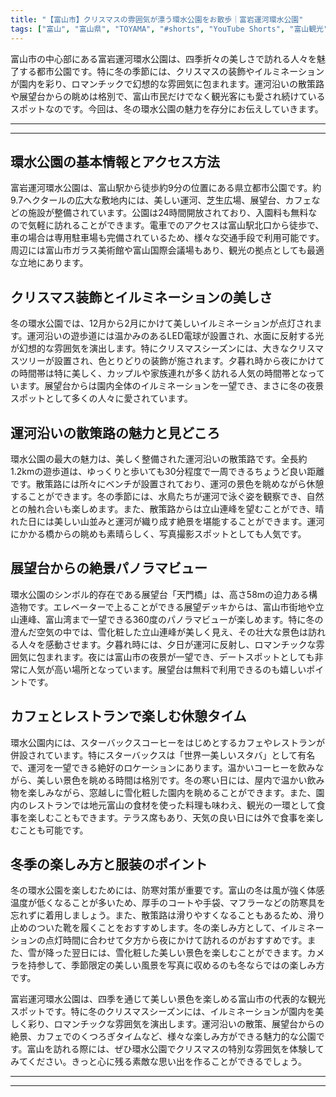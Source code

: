 ```yaml
---
title: "【富山市】クリスマスの雰囲気が漂う環水公園をお散歩｜富岩運河環水公園"
tags: ["富山", "富山県", "TOYAMA", "#shorts", "YouTube Shorts", "富山観光", "富山旅行", "北陸観光", "富山市", "富山市観光", "富山駅", "公園", "自然", "富山県の観光スポット", "富山県でおすすめの場所", "富山県の見どころ"]
---
```


富山市の中心部にある富岩運河環水公園は、四季折々の美しさで訪れる人々を魅了する都市公園です。特に冬の季節には、クリスマスの装飾やイルミネーションが園内を彩り、ロマンチックで幻想的な雰囲気に包まれます。運河沿いの散策路や展望台からの眺めは格別で、富山市民だけでなく観光客にも愛され続けているスポットなのです。今回は、冬の環水公園の魅力を存分にお伝えしていきます。

---

<!-- 🎥 YouTube動画埋め込み -->
<!-- No YouTube URL provided -->

---

## 環水公園の基本情報とアクセス方法

富岩運河環水公園は、富山駅から徒歩約9分の位置にある県立都市公園です。約9.7ヘクタールの広大な敷地内には、美しい運河、芝生広場、展望台、カフェなどの施設が整備されています。公園は24時間開放されており、入園料も無料なので気軽に訪れることができます。電車でのアクセスは富山駅北口から徒歩で、車の場合は専用駐車場も完備されているため、様々な交通手段で利用可能です。周辺には富山市ガラス美術館や富山国際会議場もあり、観光の拠点としても最適な立地にあります。

## クリスマス装飾とイルミネーションの美しさ

冬の環水公園では、12月から2月にかけて美しいイルミネーションが点灯されます。運河沿いの遊歩道には温かみのあるLED電球が設置され、水面に反射する光が幻想的な雰囲気を演出します。特にクリスマスシーズンには、大きなクリスマスツリーが設置され、色とりどりの装飾が施されます。夕暮れ時から夜にかけての時間帯は特に美しく、カップルや家族連れが多く訪れる人気の時間帯となっています。展望台からは園内全体のイルミネーションを一望でき、まさに冬の夜景スポットとして多くの人々に愛されています。

## 運河沿いの散策路の魅力と見どころ

環水公園の最大の魅力は、美しく整備された運河沿いの散策路です。全長約1.2kmの遊歩道は、ゆっくりと歩いても30分程度で一周できるちょうど良い距離です。散策路には所々にベンチが設置されており、運河の景色を眺めながら休憩することができます。冬の季節には、水鳥たちが運河で泳ぐ姿を観察でき、自然との触れ合いも楽しめます。また、散策路からは立山連峰を望むことができ、晴れた日には美しい山並みと運河が織り成す絶景を堪能することができます。運河にかかる橋からの眺めも素晴らしく、写真撮影スポットとしても人気です。

## 展望台からの絶景パノラマビュー

環水公園のシンボル的存在である展望台「天門橋」は、高さ58mの迫力ある構造物です。エレベーターで上ることができる展望デッキからは、富山市街地や立山連峰、富山湾まで一望できる360度のパノラマビューが楽しめます。特に冬の澄んだ空気の中では、雪化粧した立山連峰が美しく見え、その壮大な景色は訪れる人々を感動させます。夕暮れ時には、夕日が運河に反射し、ロマンチックな雰囲気に包まれます。夜には富山市の夜景が一望でき、デートスポットとしても非常に人気が高い場所となっています。展望台は無料で利用できるのも嬉しいポイントです。

## カフェとレストランで楽しむ休憩タイム

環水公園内には、スターバックスコーヒーをはじめとするカフェやレストランが併設されています。特にスターバックスは「世界一美しいスタバ」として有名で、運河を一望できる絶好のロケーションにあります。温かいコーヒーを飲みながら、美しい景色を眺める時間は格別です。冬の寒い日には、屋内で温かい飲み物を楽しみながら、窓越しに雪化粧した園内を眺めることができます。また、園内のレストランでは地元富山の食材を使った料理も味わえ、観光の一環として食事を楽しむこともできます。テラス席もあり、天気の良い日には外で食事を楽しむことも可能です。

## 冬季の楽しみ方と服装のポイント

冬の環水公園を楽しむためには、防寒対策が重要です。富山の冬は風が強く体感温度が低くなることが多いため、厚手のコートや手袋、マフラーなどの防寒具を忘れずに着用しましょう。また、散策路は滑りやすくなることもあるため、滑り止めのついた靴を履くことをおすすめします。冬の楽しみ方として、イルミネーションの点灯時間に合わせて夕方から夜にかけて訪れるのがおすすめです。また、雪が降った翌日には、雪化粧した美しい景色を楽しむことができます。カメラを持参して、季節限定の美しい風景を写真に収めるのも冬ならではの楽しみ方です。

富岩運河環水公園は、四季を通じて美しい景色を楽しめる富山市の代表的な観光スポットです。特に冬のクリスマスシーズンには、イルミネーションが園内を美しく彩り、ロマンチックな雰囲気を演出します。運河沿いの散策、展望台からの絶景、カフェでのくつろぎタイムなど、様々な楽しみ方ができる魅力的な公園です。富山を訪れる際には、ぜひ環水公園でクリスマスの特別な雰囲気を体験してみてください。きっと心に残る素敵な思い出を作ることができるでしょう。

---

<!-- 🗺 Googleマップ（自動表示: page.tsxで地域名から自動生成） -->

<!-- 📍 宿泊リンク（自動表示: page.tsxで地域別リンクを自動生成）
     - タイトルから地域名を抽出
     - JTB / 楽天トラベル / じゃらん / 一休.com 対応
     - 環境変数でプロバイダー切替可能
-->

<!-- 📚 関連記事（自動表示: page.tsxで同カテゴリから2件自動選択） -->

<!-- 🏷️ タグ（自動表示: page.tsxで記事最下部に自動配置） -->

---

<!--
【記事文字数ルール】
- 基本文字数: 最低1000文字以上
- 推奨文字数: 1000〜1500文字（スマホ読みやすさ最優先）
- 上限なし: 情報量的に必要な場合は1500文字や2000文字を超えても良い
- 判断基準: 読者にとって価値ある情報を過不足なく提供できる文字数

【記事構成の最終形】
1. タイトル・動画・本文
2. まとめ
3. Googleマップ（見出しなし、マップのみ自動表示）
4. **宿泊リンク（地域別自動生成）** ← 2025年10月7日追加
5. 関連記事（H3、同カテゴリから2件自動選択）
6. タグ（記事最下部に自動表示）
7. ナビゲーションボタン

【宿泊リンクシステム仕様】
- タイトルから地域名を自動抽出（【〇〇市】形式優先）
- 北陸地方地域辞書: 富山/石川/福井の主要都市対応
- 対応プロバイダー: JTB（既定）/ 楽天トラベル / じゃらん / 一休.com
- 環境変数で切替: NEXT_PUBLIC_DEFAULT_TRAVEL_PROVIDER
- URLテンプレート: 地域名自動エンコード + アフィリエイトID挿入
- 配置位置: Googleマップ直後、関連記事より前

【自動生成セクション】
※以下はpage.tsxで自動生成されるため、記事本文には含めない
- Googleマップ: タイトル【】内の地域名から生成
- 宿泊リンク: 地域名抽出 → Deeplink生成 → スタイル適用
- 関連記事: 同カテゴリから2件を自動選択・リンク化
- タグ: 記事データから最下部に自動配置

【削除済みセクション】
※アクセス方法・周辺情報・公式リンクセクションは不要（2025年10月5日削除）

【AdSense・アフィリエイト】
- Google AdSense: 全ページ自動読み込み（layout.tsx）
- アフィリエイトスクリプト: AffilScript（layout.tsx）
- data-affil属性での動的リンク変換機能あり（現在は宿泊リンクで代替）

【最終更新】2025年10月7日 - 地域別宿泊リンク自動生成システム実装
-->
